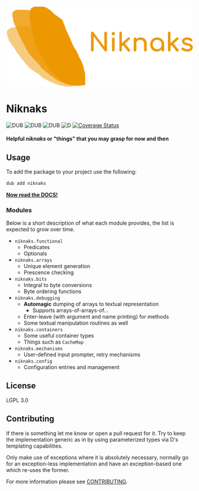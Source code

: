 ![](branding/banner.png)

Niknaks
=======

![DUB](https://img.shields.io/dub/v/niknaks?color=%23c10000ff%20&style=flat-square) ![DUB](https://img.shields.io/dub/dt/niknaks?style=flat-square) ![DUB](https://img.shields.io/dub/l/niknaks?style=flat-square) ![D](https://github.com/deavmi/doap/actions/workflows/d.yml/badge.svg?branch=master) 
[![Coverage Status](https://coveralls.io/repos/github/deavmi/niknaks/badge.svg?branch=master)](https://coveralls.io/github/deavmi/niknaks?branch=master)

#### Helpful _niknaks_ or "things" that you may grasp for now and then

## Usage

To add the package to your project use the following:

```d
dub add niknaks
```

[**Now read the DOCS!**](https://niknaks.dpldocs.info/)

### Modules

Below is a short description of what each module provides, the list
is expected to grow over time.

* `niknaks.functional`
    * Predicates
    * Optionals
* `niknaks.arrays`
    * Unique element generation
    * Prescence checking
* `niknaks.bits`
    * Integral to byte conversions
    * Byte ordering functions
* `niknaks.debugging`
    * **Automagic** dumping of arrays to textual representation
        * Supports arrays-of-arrays-of...
    * Enter-leave (with argument and name printing) for methods
    * Some textual manipulation routines as well
* `niknaks.containers`
    * Some useful container types
    * Things such as `CacheMap`
* `niknaks.mechanisms`
    * User-defined input prompter, retry mechanisms
* `niknaks.config`
    * Configuration entries and management

## License

LGPL 3.0

## Contributing

If there is something let me know or open a pull request for it. Try
to keep the implementation generic as in by using parameterized types
via D's templating capabilities.

Only make use of exceptions where it is absolutely necessary, normally
go for an exception-less implementation and have an exception-based
one which re-uses the former.

For more information please see [CONTRIBUTING](CONTRIBUTING.md).